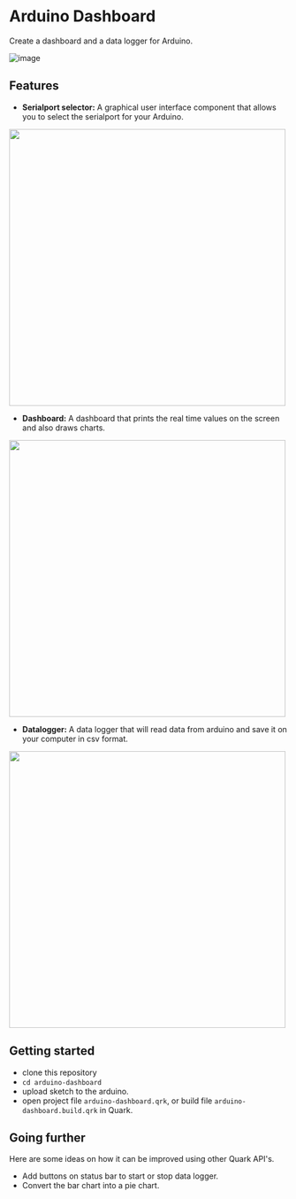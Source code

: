 # Arduino Dashboard
Create a dashboard and a data logger for Arduino.

![image](https://i.imgur.com/vnvEMNx.gif)

## Features
- __Serialport selector:__ A graphical user interface component that allows you to select the serialport for your Arduino.

<img src="https://i.imgur.com/fPOeavH.png" width="500">

- __Dashboard:__ A dashboard that prints the real time values on the screen and also draws charts.

<img src="https://i.imgur.com/GuQHONO.png" width="500">

- __Datalogger:__ A data logger that will read data from arduino and save it on your computer in csv format.

<img src="https://i.imgur.com/a7a4CmV.png" width="500">

## Getting started

- clone this repository
- `cd arduino-dashboard`
- upload sketch to the arduino.
- open project file `arduino-dashboard.qrk`, or build file `arduino-dashboard.build.qrk` in Quark.

## Going further

Here are some ideas on how it can be improved using other Quark API's.

- Add buttons on status bar to start or stop data logger.
- Convert the bar chart into a pie chart.